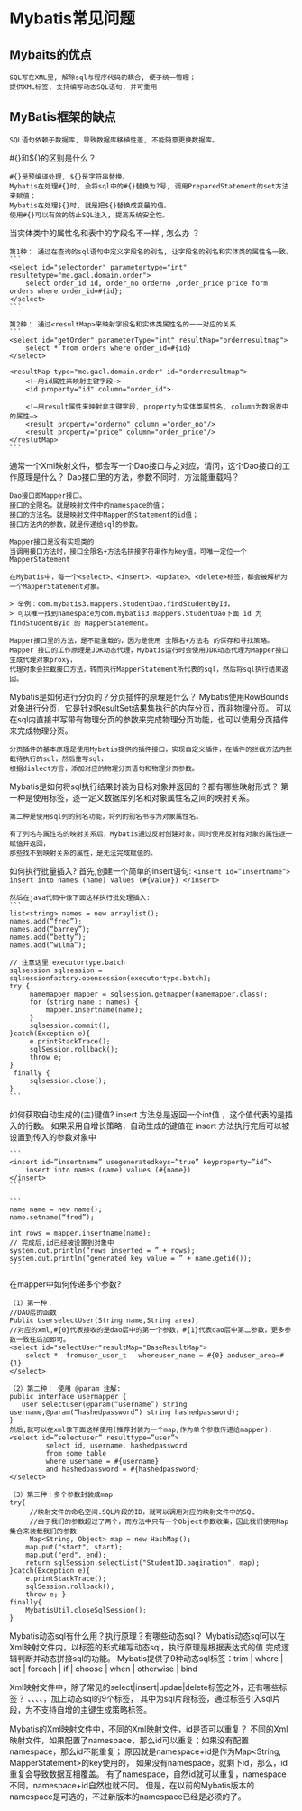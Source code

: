 
# Mybatis常见问题


## Mybaits的优点

	SQL写在XML里, 解除sql与程序代码的耦合, 便于统一管理；
	提供XML标签, 支持编写动态SQL语句, 并可重用



## MyBatis框架的缺点

	SQL语句依赖于数据库, 导致数据库移植性差, 不能随意更换数据库。



#{}和${}的区别是什么？

	#{}是预编译处理, ${}是字符串替换。
	Mybatis在处理#{}时, 会将sql中的#{}替换为?号, 调用PreparedStatement的set方法来赋值；
	Mybatis在处理${}时, 就是把${}替换成变量的值。
	使用#{}可以有效的防止SQL注入, 提高系统安全性。



当实体类中的属性名和表中的字段名不一样 , 怎么办 ？

	第1种： 通过在查询的sql语句中定义字段名的别名, 让字段名的别名和实体类的属性名一致。
	```
	<select id="selectorder" parametertype="int" resultetype="me.gacl.domain.order">
		select order_id id, order_no orderno ,order_price price form orders where order_id=#{id};
	</select>
	```
	
	第2种： 通过<resultMap>来映射字段名和实体类属性名的一一对应的关系
	```
	<select id="getOrder" parameterType="int" resultMap="orderresultmap">
		select * from orders where order_id=#{id}
	</select>
	
	<resultMap type="me.gacl.domain.order" id="orderresultmap">
	    <!–用id属性来映射主键字段–>
	    <id property="id" column="order_id">
	 
	    <!–用result属性来映射非主键字段, property为实体类属性名, column为数据表中的属性–>
	    <result property="orderno" column ="order_no"/>
	    <result property="price" column="order_price"/>
	</reslutMap>
	```



通常一个Xml映射文件，都会写一个Dao接口与之对应，请问，这个Dao接口的工作原理是什么？
Dao接口里的方法，参数不同时，方法能重载吗？

	Dao接口即Mapper接口。
	接口的全限名，就是映射文件中的namespace的值；
	接口的方法名，就是映射文件中Mapper的Statement的id值；
	接口方法内的参数，就是传递给sql的参数。
	
	Mapper接口是没有实现类的
	当调用接口方法时，接口全限名+方法名拼接字符串作为key值，可唯一定位一个MapperStatement
	
	在Mybatis中，每一个<select>、<insert>、<update>、<delete>标签，都会被解析为一个MapperStatement对象。
	
	> 举例：com.mybatis3.mappers.StudentDao.findStudentById，
	> 可以唯一找到namespace为com.mybatis3.mappers.StudentDao下面 id 为 findStudentById 的 MapperStatement。
	
	Mapper接口里的方法，是不能重载的，因为是使用 全限名+方法名 的保存和寻找策略。
	Mapper 接口的工作原理是JDK动态代理，Mybatis运行时会使用JDK动态代理为Mapper接口生成代理对象proxy，
	代理对象会拦截接口方法，转而执行MapperStatement所代表的sql，然后将sql执行结果返回。



Mybatis是如何进行分页的？分页插件的原理是什么？
	Mybatis使用RowBounds对象进行分页，它是针对ResultSet结果集执行的内存分页，而非物理分页。
	可以在sql内直接书写带有物理分页的参数来完成物理分页功能，也可以使用分页插件来完成物理分页。

	分页插件的基本原理是使用Mybatis提供的插件接口，实现自定义插件，在插件的拦截方法内拦截待执行的sql，然后重写sql，
	根据dialect方言，添加对应的物理分页语句和物理分页参数。



Mybatis是如何将sql执行结果封装为目标对象并返回的？都有哪些映射形式？
	第一种是使用<resultMap>标签，逐一定义数据库列名和对象属性名之间的映射关系。

	第二种是使用sql列的别名功能，将列的别名书写为对象属性名。

	有了列名与属性名的映射关系后，Mybatis通过反射创建对象，同时使用反射给对象的属性逐一赋值并返回，
	那些找不到映射关系的属性，是无法完成赋值的。



如何执行批量插入?
	首先,创建一个简单的insert语句:
	```
	<insert id=”insertname”>
         insert into names (name) values (#{value})
    </insert>
    ```
    
	然后在java代码中像下面这样执行批处理插入:
	```
	list<string> names = new arraylist();
    names.add(“fred”);
    names.add(“barney”);
    names.add(“betty”);
    names.add(“wilma”);
 
    // 注意这里 executortype.batch
    sqlsession sqlsession = sqlsessionfactory.opensession(executortype.batch);
    try {
	     namemapper mapper = sqlsession.getmapper(namemapper.class);
	     for (string name : names) {
	         mapper.insertname(name);
	     }
	     sqlsession.commit();
    }catch(Exception e){
	     e.printStackTrace();
	     sqlSession.rollback(); 
	     throw e; 
    }
     finally {
         sqlsession.close();
    }
    ```



如何获取自动生成的(主)键值?
	insert 方法总是返回一个int值 ，这个值代表的是插入的行数。
	如果采用自增长策略，自动生成的键值在 insert 方法执行完后可以被设置到传入的参数对象中

	```
	<insert id=”insertname” usegeneratedkeys=”true” keyproperty=”id”>
    	insert into names (name) values (#{name})
	</insert>
	```
	
	```
	name name = new name();
    name.setname(“fred”);
 
    int rows = mapper.insertname(name);
    // 完成后,id已经被设置到对象中
    system.out.println(“rows inserted = ” + rows);
    system.out.println(“generated key value = ” + name.getid());
    ```



在mapper中如何传递多个参数?
	
	（1）第一种：
	//DAO层的函数
	Public UserselectUser(String name,String area);  
	//对应的xml,#{0}代表接收的是dao层中的第一个参数，#{1}代表dao层中第二参数，更多参数一致往后加即可。
	<select id="selectUser"resultMap="BaseResultMap">  
	    select *  fromuser_user_t   whereuser_name = #{0} anduser_area=#{1}  
	</select>  
	 
	（2）第二种： 使用 @param 注解:
	public interface usermapper {
	   user selectuser(@param(“username”) string username,@param(“hashedpassword”) string hashedpassword);
	}
	然后,就可以在xml像下面这样使用(推荐封装为一个map,作为单个参数传递给mapper):
	<select id=”selectuser” resulttype=”user”>
	         select id, username, hashedpassword
	         from some_table
	         where username = #{username}
	         and hashedpassword = #{hashedpassword}
	</select>
	 
	（3）第三种：多个参数封装成map
	try{
		 //映射文件的命名空间.SQL片段的ID，就可以调用对应的映射文件中的SQL
		 //由于我们的参数超过了两个，而方法中只有一个Object参数收集，因此我们使用Map集合来装载我们的参数
		 Map<String, Object> map = new HashMap();
	    map.put("start", start);
	    map.put("end", end);
	    return sqlSession.selectList("StudentID.pagination", map);
	}catch(Exception e){
	    e.printStackTrace();
	    sqlSession.rollback();
	    throw e; }
	finally{
		MybatisUtil.closeSqlSession();
	}



Mybatis动态sql有什么用？执行原理？有哪些动态sql？
	Mybatis动态sql可以在Xml映射文件内，以标签的形式编写动态sql，执行原理是根据表达式的值 完成逻辑判断并动态拼接sql的功能。
	Mybatis提供了9种动态sql标签：trim | where | set | foreach | if | choose | when | otherwise | bind



Xml映射文件中，除了常见的select|insert|updae|delete标签之外，还有哪些标签？
	<resultMap>、<parameterMap>、<sql>、<include>、<selectKey>，加上动态sql的9个标签，
	其中<sql>为sql片段标签，通过<include>标签引入sql片段，<selectKey>为不支持自增的主键生成策略标签。



Mybatis的Xml映射文件中，不同的Xml映射文件，id是否可以重复？
	不同的Xml映射文件，如果配置了namespace，那么id可以重复；如果没有配置namespace，那么id不能重复；
	原因就是namespace+id是作为Map<String, MapperStatement>的key使用的，
	如果没有namespace，就剩下id，那么，id重复会导致数据互相覆盖。
	有了namespace，自然id就可以重复，namespace不同，namespace+id自然也就不同。
	但是，在以前的Mybatis版本的namespace是可选的，不过新版本的namespace已经是必须的了。













